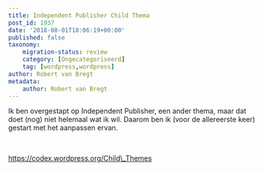 ```yaml
---
title: Independent Publisher Child Thema
post_id: 1937
date: '2018-08-01T18:06:19+00:00'
published: false
taxonomy:
    migration-status: review
    category: [Ongecategoriseerd]
    tag: [wordpress,wordpress]
author: Robert van Bregt
metadata:
    author: Robert van Bregt
---
```

Ik ben overgestapt op Independent Publisher, een ander thema, maar dat doet (nog) niet helemaal wat ik wil. Daarom ben ik (voor de allereerste keer) gestart met het aanpassen ervan.

 

https://codex.wordpress.org/Child\_Themes